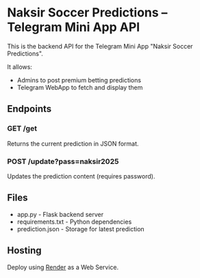 # Naksir Soccer Predictions – Telegram Mini App API

This is the backend API for the Telegram Mini App "Naksir Soccer Predictions".

It allows:
- Admins to post premium betting predictions
- Telegram WebApp to fetch and display them

## Endpoints

### GET /get
Returns the current prediction in JSON format.

### POST /update?pass=naksir2025
Updates the prediction content (requires password).

## Files

- app.py - Flask backend server
- requirements.txt - Python dependencies
- prediction.json - Storage for latest prediction

## Hosting
Deploy using [Render](https://render.com) as a Web Service.
